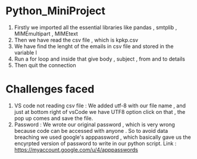 # Python_MiniProject
1) Firstly we imported all the essential libraries like pandas , smtplib , MIMEmultipart , MIMEtext
2) Then we have read the csv file , which is kpkp.csv
3) We have find the lenght of the emails in csv file and stored in the variable l
4) Run a for loop and inside that give body , subject , from and to details
5) Then quit the connection

# Challenges faced
1) VS code not reading csv file : We added utf-8 with our file name , and just at bottom right of vsCode we have UTF8 option click on that , the pop up comes and save the file.
2) Password : We wrote our original password , which is very wrong because code can be accessed with anyone . So to avoid data breaching we used google's apppassword , which basically gave us the encyrpted version of password to write in our python script.
Link : https://myaccount.google.com/u/4/apppasswords
